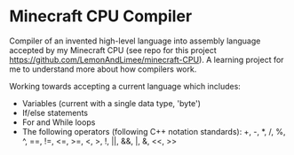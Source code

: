 # Minecraft CPU Compiler
Compiler of an invented high-level language into assembly language accepted by my Minecraft CPU (see repo for this project https://github.com/LemonAndLimee/minecraft-CPU). A learning project for me to understand more about how compilers work.

Working towards accepting a current language which includes:
- Variables (current with a single data type, 'byte')
- If/else statements
- For and While loops
- The following operators (following C++ notation standards): +, -, *, /, %, ^, ==, !=, <=, >=, <, >, !, ||, &&, |, &, <<, >>
